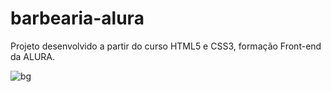 # barbearia-alura


Projeto desenvolvido a partir do curso HTML5 e CSS3, formação Front-end da ALURA.

![bg](https://user-images.githubusercontent.com/57568847/127030701-3c96aace-038f-48a5-9123-cd9b801d532f.jpg)
